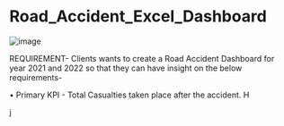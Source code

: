 # Road_Accident_Excel_Dashboard

![image](https://github.com/ShilpaAdiga/Road_Accident_Excel_Dashboard/assets/57552278/d847f11f-cb3c-426b-a3b9-93898d90596c)


REQUIREMENT-
Clients wants to create a Road Accident Dashboard for year 2021 and 2022 so that they can have insight on the below requirements-

• Primary KPI - Total Casualties taken place after the accident.
H

j
